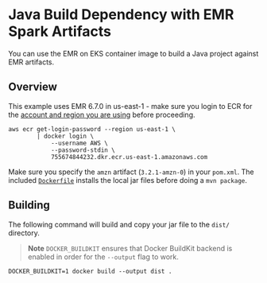 # Java Build Dependency with EMR Spark Artifacts

You can use the EMR on EKS container image to build a Java project against EMR artifacts.

## Overview

This example uses EMR 6.7.0 in us-east-1 - make sure you login to ECR for the [account and region you are using](https://docs.aws.amazon.com/emr/latest/EMR-on-EKS-DevelopmentGuide/docker-custom-images-tag.html) before proceeding.

```shell
aws ecr get-login-password --region us-east-1 \
        | docker login \
            --username AWS \
            --password-stdin \
            755674844232.dkr.ecr.us-east-1.amazonaws.com
```

Make sure you specify the `amzn` artifact (`3.2.1-amzn-0`) in your `pom.xml`. The included [`Dockerfile`](./Dockerfile) installs the local jar files before doing a `mvn package`.

## Building

The following command will build and copy your jar file to the `dist/` directory.

> **Note** `DOCKER_BUILDKIT` ensures that Docker BuildKit backend is enabled in order for the `--output` flag to work.

```shell
DOCKER_BUILDKIT=1 docker build --output dist .
```